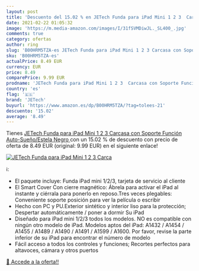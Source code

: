```yaml
---
layout: post
title: 'Descuento del 15.02 % en JETech Funda para iPad Mini 1 2 3  Carca'
date: 2021-02-22 01:05:32
image: 'https://m.media-amazon.com/images/I/31fSVMDiwJL._SL400_.jpg'
comments: true
category: ofertas
author: ring
slug: 'B00HRM5TZA-es JETech Funda para iPad Mini 1 2 3 Carcasa con Soporte...'
sku: 'B00HRM5TZA-es'
actualPrice: 8.49 EUR
currency: EUR
price: 8.49
comparePrice: 9.99 EUR
prodname: 'JETech Funda para iPad Mini 1 2 3  Carcasa con Soporte Función  Auto-Sueño/Estela  Negro '
country: 'es'
flag: '🇪🇸'
brand: 'JETech'
buyurl: 'https://www.amazon.es/dp/B00HRM5TZA/?tag=tolees-21'
descuento: '15.02'
average: '8.49'
---
```


Tienes [JETech Funda para iPad Mini 1 2 3  Carcasa con Soporte Función  Auto-Sueño/Estela  Negro ](https://www.amazon.es/dp/B00HRM5TZA/?tag=tolees-21) con un 15.02 % de descuento con precio de oferta de 8.49 EUR (original: 9.99 EUR) en el siguiente enlace!

[![JETech Funda para iPad Mini 1 2 3  Carca](https://m.media-amazon.com/images/I/31fSVMDiwJL._SL400_.jpg)](https://www.amazon.es/dp/B00HRM5TZA/?tag=tolees-21)

ℹ️:

- El paquete incluye: Funda iPad mini 1/2/3, tarjeta de servicio al cliente
- El Smart Cover Con cierre magnético: Ábrela para activar el iPad al instante y ciérrala para ponerlo en reposo.Tres veces plegables: Conveniente soporte posición para ver la película o escribir
- Hecho con PC y PU.Exterior sintético y interior liso para la protección; Despertar automáticamente / poner a dormir Su iPad
- Diseñado para iPad mini 1/2/3 todos los modelos. NO es compatible con ningún otro modelo de iPad. Modelos aptos del iPad: A1432 / A1454 / A1455 / A1489 / A1490 / A1491 / A1599 / A1600. Por favor, revise la parte inferior de su iPad para encontrar el número de modelo
- Fácil acceso a todos los controles y funciones; Recortes perfectos para altavoces, cámara y otros puertos

[🛒 Accede a la oferta!!](https://www.amazon.es/dp/B00HRM5TZA/?tag=tolees-21)
